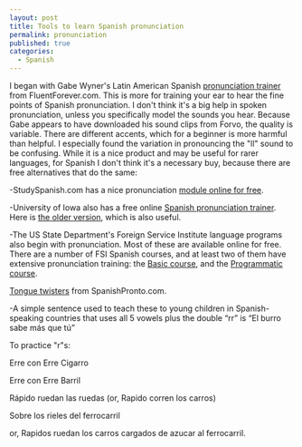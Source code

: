 ```yaml
---
layout: post
title: Tools to learn Spanish pronunciation
permalink: pronunciation
published: true
categories: 
  - Spanish
---
```



I began with Gabe Wyner's Latin American Spanish [pronunciation trainer](https://fluent-forever.com/pronunciation-trainers/#.Vg8EQMtJaa0) from FluentForever.com. This is more for training your ear to hear the fine points of Spanish pronunciation. I don't think it's a big help in spoken pronunciation, unless you specifically model the sounds you hear. Because Gabe appears to have downloaded his sound clips from Forvo, the quality is variable. There are different accents, which for a beginner is more harmful than helpful. I especially found the variation in pronouncing the "ll" sound to be confusing. While it is a nice product and may be useful for rarer languages, for Spanish I don't think it's a necessary buy, because there are free alternatives that do the same:

-StudySpanish.com has a nice pronunciation [module online for free](http://www.studyspanish.com/pronunciation/).

-University of Iowa also has a free online [Spanish pronunciation trainer](http://soundsofspeech.uiowa.edu/spanish/spanish.html). Here is [the older version](http://dialects.its.uiowa.edu/#), which is also useful.

-The US State Department's Foreign Service Institute language programs also begin with pronunciation. Most of these are available online for free. There are a number of FSI Spanish courses, and at least two of them have extensive pronunciation training: the [Basic course](http://fsi-languages.yojik.eu/languages/spanish-basic.html), and the [Programmatic course](http://fsi-languages.yojik.eu/languages/spanish-programmatic.html).

[Tongue twisters](http://www.spanishpronto.com/spanishpronto/SPBS-2011-000-002.html) from SpanishPronto.com.

-A simple sentence used to teach these to young children in Spanish-speaking countries that uses all 5 vowels plus the double “rr” is “El burro sabe más que tú”

To practice "r"s:

Erre con Erre Cigarro

Erre con Erre Barril

Rápido ruedan las ruedas (or, Rapido corren los carros)  

Sobre los rieles del ferrocarril

or, Rapidos ruedan los carros cargados de azucar al ferrocarril.
